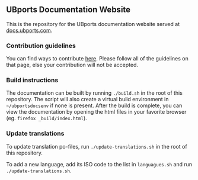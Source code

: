 ## UBports Documentation Website

This is the repository for the UBports documentation website served at [docs.ubports.com](https://docs.ubports.com).

### Contribution guidelines

You can find ways to contribute [here](https://docs.ubports.com/en/latest/contribute/documentation.html). Please follow all of the guidelines on that page, else your contribution will not be accepted.

### Build instructions

The documentation can be built by running `./build.sh` in the root of this repository. The script will also create a virtual build environment in `~/ubportsdocsenv` if none is present. After the build is complete, you can view the documentation by opening the html files in your favorite browser (eg. `firefox _build/index.html`).

### Update translations

To update translation po-files, run `./update-translations.sh` in the root of this repository.

To add a new language, add its ISO code to the list in `languagues.sh` and run `./update-translations.sh`.
